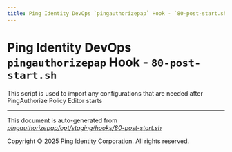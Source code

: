 ```yaml
---
title: Ping Identity DevOps `pingauthorizepap` Hook - `80-post-start.sh`
---
```


# Ping Identity DevOps `pingauthorizepap` Hook - `80-post-start.sh`
 This script is used to import any configurations that are
 needed after PingAuthorize Policy Editor starts

---
This document is auto-generated from _[pingauthorizepap/opt/staging/hooks/80-post-start.sh](https://github.com/pingidentity/pingidentity-docker-builds/blob/master/pingauthorizepap/opt/staging/hooks/80-post-start.sh)_

Copyright © 2025 Ping Identity Corporation. All rights reserved.
